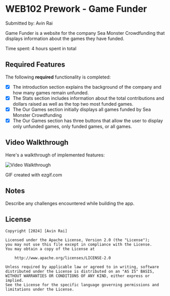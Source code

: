# WEB102 Prework - Game Funder

Submitted by: Avin Rai

Game Funder is a website for the company Sea Monster Crowdfunding that displays information about the games they have funded.

Time spent: 4 hours spent in total

## Required Features

The following **required** functionality is completed:

* [X] The introduction section explains the background of the company and how many games remain unfunded.
* [X] The Stats section includes information about the total contributions and dollars raised as well as the top two most funded games.
* [X] The Our Games section initially displays all games funded by Sea Monster Crowdfunding
* [X] The Our Games section has three buttons that allow the user to display only unfunded games, only funded games, or all games.

## Video Walkthrough

Here's a walkthrough of implemented features:

<img src='https://i.giphy.com/media/v1.Y2lkPTc5MGI3NjExamh6Nm0ydnQxbmtvNzFtY2ZxZHk3ZGNja2p3dTh3YzBxeXkxenNyeSZlcD12MV9pbnRlcm5hbF9naWZfYnlfaWQmY3Q9Zw/xjNZr3hK0nHAi34Cbb/giphy.gif' title='Video Walkthrough' width='' alt='Video Walkthrough' width = "600px"/>

GIF created with ezgif.com   

## Notes

Describe any challenges encountered while building the app.

## License

    Copyright [2024] [Avin Rai]

    Licensed under the Apache License, Version 2.0 (the "License");
    you may not use this file except in compliance with the License.
    You may obtain a copy of the License at

        http://www.apache.org/licenses/LICENSE-2.0

    Unless required by applicable law or agreed to in writing, software
    distributed under the License is distributed on an "AS IS" BASIS,
    WITHOUT WARRANTIES OR CONDITIONS OF ANY KIND, either express or implied.
    See the License for the specific language governing permissions and
    limitations under the License.
